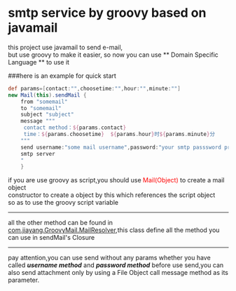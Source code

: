 smtp service by groovy based on javamail
===
this project use javamail to send e-mail,<br>
but use groovy to make it easier,
so now you can use ** Domain Specific Language ** to use it

###here is an example for quick start

```Groovy
def params=[contact:"",choosetime:"",hour:"",minute:""]
new Mail(this).sendMail {
    from "somemail"
	to "somemail"
	subject "subject"
	message """
     contact method：${params.contact}
	 time：${params.choosetime}  ${params.hour}时${params.minute}分
	"""
    send username:"some mail username",password:"your smtp passsword provided by the
    smtp server
    "
	}

```

if you are use groovy as script,you should use <span style="color:red">Mail(Object)</span> to create a mail object
<br>constructor to create a object by this which references the script object 
<br>
so as to use the groovy script variable
***
all the other method can be found in [com.jiayang.GroovyMail.MailResolver](src/main/groovy/com/jiayang/GroovyMail/MailResolver),this class
define all the method you can use in sendMail's Closure
***
pay attention,you can use send without any params whether you have called ***username method***
and ***password method*** before use send,you can also send attachment only by  using a File Object call message
method as its parameter.